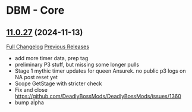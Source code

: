 # DBM - Core

## [11.0.27](https://github.com/DeadlyBossMods/DeadlyBossMods/tree/11.0.27) (2024-11-13)
[Full Changelog](https://github.com/DeadlyBossMods/DeadlyBossMods/compare/11.0.26...11.0.27) [Previous Releases](https://github.com/DeadlyBossMods/DeadlyBossMods/releases)

- add more timer data, prep tag  
- preliminary P3 stuff, but missing some longer pulls  
- Stage 1 mythic timer updates for queen Ansurek. no public p3 logs on NA post reset yet  
- Scope GetStage with stricter check  
- Fix and close https://github.com/DeadlyBossMods/DeadlyBossMods/issues/1360  
- bump alpha  
